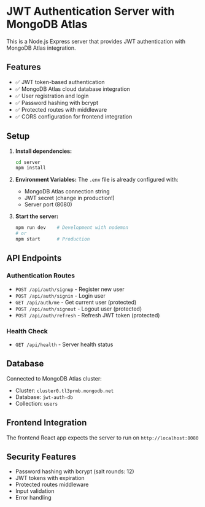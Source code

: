 # JWT Authentication Server with MongoDB Atlas

This is a Node.js Express server that provides JWT authentication with MongoDB Atlas integration.

## Features

- ✅ JWT token-based authentication
- ✅ MongoDB Atlas cloud database integration
- ✅ User registration and login
- ✅ Password hashing with bcrypt
- ✅ Protected routes with middleware
- ✅ CORS configuration for frontend integration

## Setup

1. **Install dependencies:**
   ```bash
   cd server
   npm install
   ```

2. **Environment Variables:**
   The `.env` file is already configured with:
   - MongoDB Atlas connection string
   - JWT secret (change in production!)
   - Server port (8080)

3. **Start the server:**
   ```bash
   npm run dev    # Development with nodemon
   # or
   npm start      # Production
   ```

## API Endpoints

### Authentication Routes

- `POST /api/auth/signup` - Register new user
- `POST /api/auth/signin` - Login user  
- `GET /api/auth/me` - Get current user (protected)
- `POST /api/auth/signout` - Logout user (protected)
- `POST /api/auth/refresh` - Refresh JWT token (protected)

### Health Check
- `GET /api/health` - Server health status

## Database

Connected to MongoDB Atlas cluster:
- Cluster: `cluster0.tl3prmb.mongodb.net`
- Database: `jwt-auth-db`
- Collection: `users`

## Frontend Integration

The frontend React app expects the server to run on `http://localhost:8080`

## Security Features

- Password hashing with bcrypt (salt rounds: 12)
- JWT tokens with expiration
- Protected routes middleware
- Input validation
- Error handling